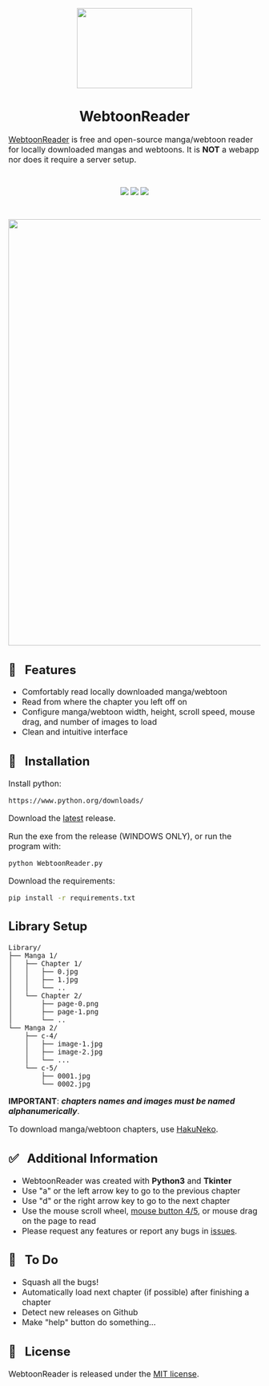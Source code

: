 <p align="center"><img src="https://i.imgur.com/LTBllUG.png" width="230" height="160"/></p>

<h1 align="center">WebtoonReader</h1>

<font size="3"><a href="https://github.com/Aeonss/WebtoonReader/releases/latest/">WebtoonReader</a> is free and open-source manga/webtoon reader for locally downloaded mangas and webtoons. It is **NOT** a webapp nor does it require a server setup.</font>

<br>
<p align="center">
<a href="https://github.com/Aeonss/WebtoonReader/releases/latest/"><img src="https://img.shields.io/github/v/release/Aeonss/WebtoonReader?style=for-the-badge&label=%20%F0%9F%93%A3%20Latest%20release&color=778beb&labelColor=2f3542"/></a>
<img src="https://img.shields.io/github/stars/Aeonss/WebtoonReader?style=for-the-badge&label=%E2%AD%90%20Stars&color=786fa6&labelColor=2f3542"/>
<img src="https://img.shields.io/github/downloads/Aeonss/WebtoonReader/total.svg?style=for-the-badge&label=%E2%AC%87%EF%B8%8FDownloads&color=4b6584&labelColor=2f3542"/>
</p>

<br>
<p align="center"><img src="https://i.imgur.com/H3g88fd.png" width="735" height="850"/></p>


<font size="3">

## 🚀 &nbsp; Features
* Comfortably read locally downloaded manga/webtoon
* Read from where the chapter you left off on
* Configure manga/webtoon width, height, scroll speed, mouse drag, and number of images to load
* Clean and intuitive interface

## 🔨 &nbsp; Installation
    
Install python:
``` bash
https://www.python.org/downloads/
```

Download the [latest](https://github.com/Aeonss/WebtoonReader/releases/latest/) release.

Run the exe from the release (WINDOWS ONLY), or run the program with:
``` bash
python WebtoonReader.py
```

Download the requirements:
``` bash
pip install -r requirements.txt
```

<h2>Library Setup</h2>

```
Library/
├── Manga 1/
│   ├── Chapter 1/
│   │   ├── 0.jpg
│   │   ├── 1.jpg
│   │   └── ..
│   └── Chapter 2/
│       ├── page-0.png
│       ├── page-1.png
│       └── ..
└── Manga 2/
    ├── c-4/
    │   ├── image-1.jpg
    │   ├── image-2.jpg
    │   └── ...
    └── c-5/
        ├── 0001.jpg
        └── 0002.jpg
```

**IMPORTANT**: ***chapters names and images must be named alphanumerically***.

To download manga/webtoon chapters, use [HakuNeko](https://hakuneko.download/).



## ✅ &nbsp; Additional Information
* WebtoonReader was created with **Python3** and **Tkinter**
* Use "a" or the left arrow key to go to the previous chapter
* Use "d" or the right arrow key to go to the next chapter
* Use the mouse scroll wheel, [mouse button 4/5](https://qph.cf2.quoracdn.net/main-qimg-830f83b6de3be2c19c961a05b6e50d57), or mouse drag on the page to read
* Please request any features or report any bugs in [issues](https://github.com/Aeonss/WebtoonReader/issues).

## 🤖 &nbsp; To Do
* Squash all the bugs!
* Automatically load next chapter (if possible) after finishing a chapter
* Detect new releases on Github
* Make "help" button do something...

## 📘 &nbsp; License
WebtoonReader is released under the [MIT license](https://github.com/Aeonss/WebtoonReader/blob/master/LICENSE.md).

</font>